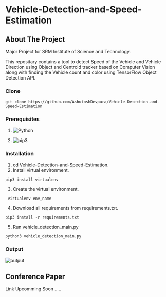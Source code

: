 # Vehicle-Detection-and-Speed-Estimation

## About The Project
Major Project for SRM Institute of Science and Technology.

This repositary contains a tool to detect Speed of the Vehicle and Vehicle Direction using Object and Centroid tracker based on Computer Vision along with finding the Vehicle count and color using TensorFlow Object Detection API.

### Clone 

```
git clone https://github.com/AshutoshDevpura/Vehicle-Detection-and-Speed-Estimation
```

### Prerequisites 
1. ![Python](https://img.shields.io/badge/python-v3.6+-blue.svg)

2. ![pip3](https://img.shields.io/badge/pip-v21.0+-blue.svg)

### Installation

1. cd Vehicle-Detection-and-Speed-Estimation.
2. Install virtual environment. 
  ``` 
  pip3 install virtualenv
  ```
3.  Create the virtual environment.
  ```
   virtualenv env_name
  ```
4. Download all requirements from requirements.txt.
  ```
  pip3 install -r requirements.txt
  ```
5. Run vehicle_detection_main.py
  ```
  python3 vehicle_detection_main.py 
  ```
    
### Output 

![output](https://user-images.githubusercontent.com/46817661/127166371-406d9414-84c0-4dc7-af16-09d65c5133bf.png)


 ## Conference Paper
 Link Upcomming Soon .....
